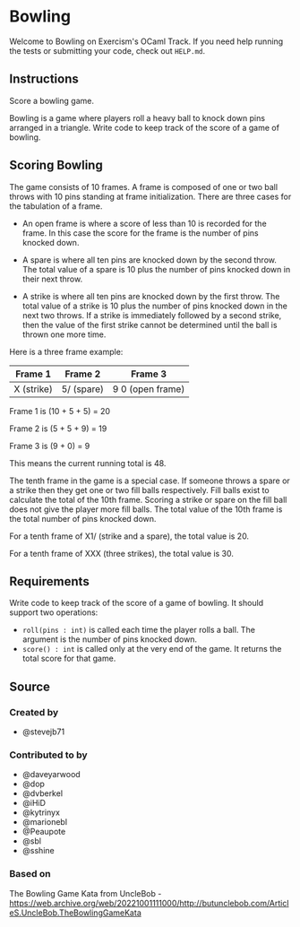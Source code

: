 # Bowling

Welcome to Bowling on Exercism's OCaml Track.
If you need help running the tests or submitting your code, check out `HELP.md`.

## Instructions

Score a bowling game.

Bowling is a game where players roll a heavy ball to knock down pins arranged in a triangle.
Write code to keep track of the score of a game of bowling.

## Scoring Bowling

The game consists of 10 frames.
A frame is composed of one or two ball throws with 10 pins standing at frame initialization.
There are three cases for the tabulation of a frame.

- An open frame is where a score of less than 10 is recorded for the frame.
  In this case the score for the frame is the number of pins knocked down.

- A spare is where all ten pins are knocked down by the second throw.
  The total value of a spare is 10 plus the number of pins knocked down in their next throw.

- A strike is where all ten pins are knocked down by the first throw.
  The total value of a strike is 10 plus the number of pins knocked down in the next two throws.
  If a strike is immediately followed by a second strike, then the value of the first strike cannot be determined until the ball is thrown one more time.

Here is a three frame example:

|  Frame 1   |  Frame 2   |     Frame 3      |
| :--------: | :--------: | :--------------: |
| X (strike) | 5/ (spare) | 9 0 (open frame) |

Frame 1 is (10 + 5 + 5) = 20

Frame 2 is (5 + 5 + 9) = 19

Frame 3 is (9 + 0) = 9

This means the current running total is 48.

The tenth frame in the game is a special case.
If someone throws a spare or a strike then they get one or two fill balls respectively.
Fill balls exist to calculate the total of the 10th frame.
Scoring a strike or spare on the fill ball does not give the player more fill balls.
The total value of the 10th frame is the total number of pins knocked down.

For a tenth frame of X1/ (strike and a spare), the total value is 20.

For a tenth frame of XXX (three strikes), the total value is 30.

## Requirements

Write code to keep track of the score of a game of bowling.
It should support two operations:

- `roll(pins : int)` is called each time the player rolls a ball.
  The argument is the number of pins knocked down.
- `score() : int` is called only at the very end of the game.
  It returns the total score for that game.

## Source

### Created by

- @stevejb71

### Contributed to by

- @daveyarwood
- @dop
- @dvberkel
- @iHiD
- @kytrinyx
- @marionebl
- @Peaupote
- @sbl
- @sshine

### Based on

The Bowling Game Kata from UncleBob - https://web.archive.org/web/20221001111000/http://butunclebob.com/ArticleS.UncleBob.TheBowlingGameKata